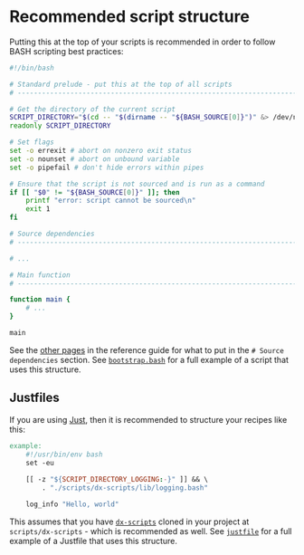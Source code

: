 <!--
Copyright 2025 Sophie Lund

This file is part of DX Scripts.

DX Scripts is free software: you can redistribute it and/or modify it under the terms of the GNU
General Public License as published by the Free Software Foundation, either version 3 of the
License, or (at your option) any later version.

DX Scripts is distributed in the hope that it will be useful, but WITHOUT ANY WARRANTY; without even
the implied warranty of MERCHANTABILITY or FITNESS FOR A PARTICULAR PURPOSE. See the GNU General
Public License for more details.

You should have received a copy of the GNU General Public License along with DX Scripts. If not, see
<https://www.gnu.org/licenses/>.
-->

# Recommended script structure

Putting this at the top of your scripts is recommended in order to follow BASH scripting best practices:

```bash
#!/bin/bash

# Standard prelude - put this at the top of all scripts
# --------------------------------------------------------------------------------------------------

# Get the directory of the current script
SCRIPT_DIRECTORY="$(cd -- "$(dirname -- "${BASH_SOURCE[0]}")" &> /dev/null && pwd)"
readonly SCRIPT_DIRECTORY

# Set flags
set -o errexit # abort on nonzero exit status
set -o nounset # abort on unbound variable
set -o pipefail # don't hide errors within pipes

# Ensure that the script is not sourced and is run as a command
if [[ "$0" != "${BASH_SOURCE[0]}" ]]; then
    printf "error: script cannot be sourced\n"
    exit 1
fi

# Source dependencies
# --------------------------------------------------------------------------------------------------

# ...

# Main function
# --------------------------------------------------------------------------------------------------

function main {
    # ...
}

main
```

See the [other pages](./logging.md) in the reference guide for what to put in the `# Source dependencies` section. See [`bootstrap.bash`](https://github.com/sophie-lund/dx-scripts/blob/main/bootstrap.bash) for a full example of a script that uses this structure.

## Justfiles

If you are using [Just](https://just.systems/), then it is recommended to structure your recipes like this:

```makefile
example:
    #!/usr/bin/env bash
    set -eu
    
    [[ -z "${SCRIPT_DIRECTORY_LOGGING:-}" ]] && \
        . "./scripts/dx-scripts/lib/logging.bash"

    log_info "Hello, world"
```

This assumes that you have [`dx-scripts`](https://github.com/sophie-lund/dx-scripts) cloned in your project at `scripts/dx-scripts` - which is recommended as well. See [`justfile`](https://github.com/sophie-lund/dx-scripts/blob/main/justfile) for a full example of a Justfile that uses this structure.

